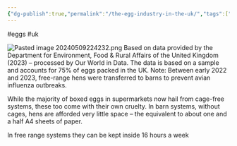 ```yaml
---
{"dg-publish":true,"permalink":"/the-egg-industry-in-the-uk/","tags":["#eggs","#uk"],"created":"2025-10-23T17:42:42.621+01:00","updated":"2025-10-23T18:06:08.636+01:00"}
---
```


#eggs #uk 

![Pasted image 20240509224232.png](/img/user/Pasted%20image%2020240509224232.png)
Based on data provided by the Department for Environment, Food & Rural Affairs of the United Kingdom (2023) – processed by Our World in Data. The data is based on a sample and accounts for 75% of eggs packed in the UK. Note: Between early 2022 and 2023, free-range hens were transferred to barns to prevent avian influenza outbreaks.

While the majority of boxed eggs in supermarkets now hail from cage-free systems, these too come with their own cruelty. In barn systems, without cages, hens are afforded very little space – the equivalent to about one and a half A4 sheets of paper.

In free range systems they can be kept inside 16 hours a week